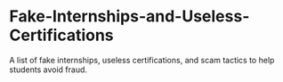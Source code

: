 # Fake-Internships-and-Useless-Certifications
A list of fake internships, useless certifications, and scam tactics to help students avoid fraud.

